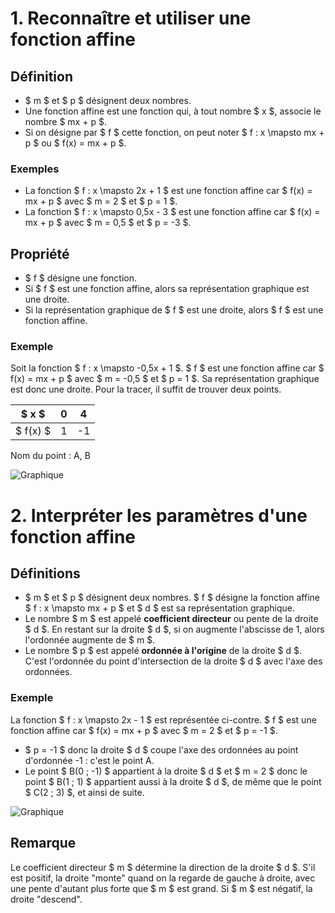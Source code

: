 # 1. Reconnaître et utiliser une fonction affine

## Définition

- $ m $ et $ p $ désignent deux nombres.
- Une fonction affine est une fonction qui, à tout nombre $ x $, associe le nombre $ mx + p $.
- Si on désigne par $ f $ cette fonction, on peut noter $ f : x \mapsto mx + p $ ou $ f(x) = mx + p $.

### Exemples

- La fonction $ f : x \mapsto 2x + 1 $ est une fonction affine car $ f(x) = mx + p $ avec $ m = 2 $ et $ p = 1 $.
- La fonction $ f : x \mapsto 0,5x - 3 $ est une fonction affine car $ f(x) = mx + p $ avec $ m = 0,5 $ et $ p = -3 $.

## Propriété

- $ f $ désigne une fonction.
- Si $ f $ est une fonction affine, alors sa représentation graphique est une droite.
- Si la représentation graphique de $ f $ est une droite, alors $ f $ est une fonction affine.

### Exemple

Soit la fonction $ f : x \mapsto -0,5x + 1 $.
$ f $ est une fonction affine car $ f(x) = mx + p $ avec $ m = -0,5 $ et $ p = 1 $. Sa représentation graphique est donc une droite. Pour la tracer, il suffit de trouver deux points.

| $ x $ | 0 | 4 |
|--------|----|----|
| $ f(x) $ | 1 | -1 |

Nom du point : A, B

![Graphique](https://via.placeholder.com/300)

# 2. Interpréter les paramètres d'une fonction affine

## Définitions

- $ m $ et $ p $ désignent deux nombres. $ f $ désigne la fonction affine $ f : x \mapsto mx + p $ et $ d $ est sa représentation graphique.
- Le nombre $ m $ est appelé **coefficient directeur** ou pente de la droite $ d $. En restant sur la droite $ d $, si on augmente l'abscisse de 1, alors l'ordonnée augmente de $ m $.
- Le nombre $ p $ est appelé **ordonnée à l'origine** de la droite $ d $. C'est l'ordonnée du point d'intersection de la droite $ d $ avec l'axe des ordonnées.

### Exemple

La fonction $ f : x \mapsto 2x - 1 $ est représentée ci-contre.
$ f $ est une fonction affine car $ f(x) = mx + p $ avec $ m = 2 $ et $ p = -1 $.
- $ p = -1 $ donc la droite $ d $ coupe l'axe des ordonnées au point d'ordonnée -1 : c'est le point A.
- Le point $ B(0 ; -1) $ appartient à la droite $ d $ et $ m = 2 $ donc le point $ B(1 ; 1) $ appartient aussi à la droite $ d $, de même que le point $ C(2 ; 3) $, et ainsi de suite.

![Graphique](https://via.placeholder.com/300)

## Remarque

Le coefficient directeur $ m $ détermine la direction de la droite $ d $. S'il est positif, la droite "monte" quand on la regarde de gauche à droite, avec une pente d'autant plus forte que $ m $ est grand. Si $ m $ est négatif, la droite "descend".